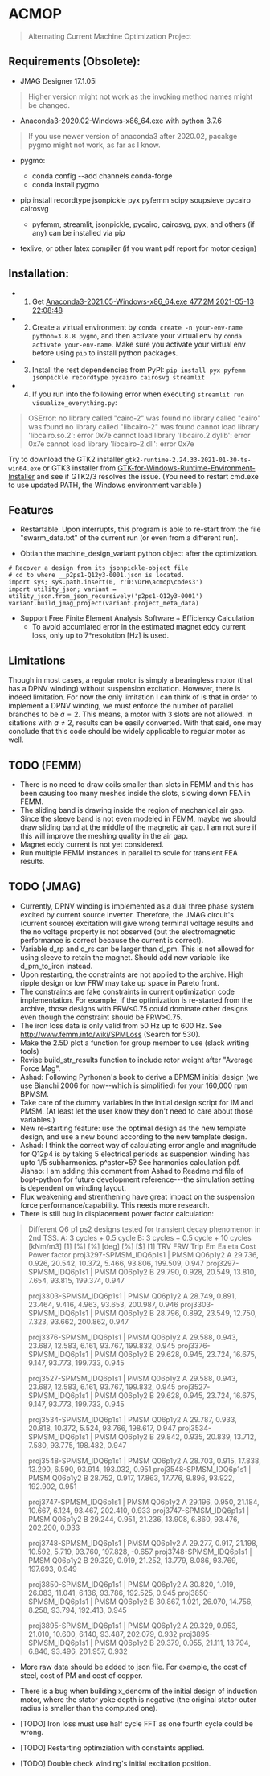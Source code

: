 # ACMOP

> Alternating Current Machine Optimization Project

## Requirements (Obsolete):

- JMAG Designer 17.1.05i
> Higher version might not work as the invoking method names might be changed.

- Anaconda3-2020.02-Windows-x86_64.exe with python 3.7.6
> If you use newer version of anaconda3 after 2020.02, pacakge pygmo might not work, as far as I know.

- pygmo:
    - conda config --add channels conda-forge
    - conda install pygmo

- pip install recordtype jsonpickle pyx pyfemm scipy soupsieve pycairo cairosvg

    - pyfemm, streamlit, jsonpickle, pycairo, cairosvg, pyx, and others (if any) can be installed via pip

- texlive, or other latex compiler (if you want pdf report for motor design)

## Installation:

- 1. Get [Anaconda3-2021.05-Windows-x86_64.exe 477.2M 2021-05-13 22:08:48](https://repo.anaconda.com/archive/)

- 2. Create a virtual environment by `conda create -n your-env-name python=3.8.8 pygmo`, and then activate your virtual env by `conda activate your-env-name`. Make sure you activate your virtual env before using `pip` to install python packages.

- 3. Install the rest dependencies from PyPI: `pip install pyx pyfemm jsonpickle recordtype pycairo cairosvg streamlit`

- 4. If you run into the following error when executing `streamlit run visualize_everything.py`:
> OSError: no library called "cairo-2" was found
> no library called "cairo" was found
> no library called "libcairo-2" was found
> cannot load library 'libcairo.so.2': error 0x7e
> cannot load library 'libcairo.2.dylib': error 0x7e
> cannot load library 'libcairo-2.dll': error 0x7e

Try to download the GTK2 installer `gtk2-runtime-2.24.33-2021-01-30-ts-win64.exe` or GTK3 installer from [GTK-for-Windows-Runtime-Environment-Installer](https://github.com/tschoonj/GTK-for-Windows-Runtime-Environment-Installer/releases) and see if GTK2/3 resolves the issue. (You need to restart cmd.exe to use updated PATH, the Windows environment variable.)

## Features
- Restartable. Upon interrupts, this program is able to re-start from the file "swarm_data.txt" of the current run (or even from a different run).

- Obtian the machine_design_variant python object after the optimization.
```
# Recover a design from its jsonpickle-object file
# cd to where __p2ps1-Q12y3-0001.json is located.
import sys; sys.path.insert(0, r'D:\DrH\acmop\codes3')
import utility_json; variant = utility_json.from_json_recursively('p2ps1-Q12y3-0001')
variant.build_jmag_project(variant.project_meta_data)
```

- Support Free Finite Element Analysis Software + Efficiency Calculation
    - To avoid accumlated error in the estimated magnet eddy current loss, only up to 7*resolution [Hz] is used.

## Limitations

Though in most cases, a regular motor is simply a bearingless motor (that has a DPNV winding) without suspension excitation.
However, there is indeed limitation. For now the only limitation I can think of is that in order to implement a DPNV winding, we must enforce the number of parallel branches to be $a=2$. This means, a motor with 3 slots are not allowed. In sitations with $a\ne 2$, results can be easily converted. With that said, one may conclude that this code should be widely applicable to regular motor as well.

## TODO (FEMM)

- There is no need to draw coils smaller than slots in FEMM and this has been causing too many meshes inside the slots, slowing down FEA in FEMM.
- The sliding band is drawing inside the region of mechanical air gap. Since the sleeve band is not even modeled in FEMM, maybe we should draw sliding band at the middle of the magnetic air gap. I am not sure if this will improve the meshing quality in the air gap.
- Magnet eddy current is not yet considered.
- Run multiple FEMM instances in parallel to sovle for transient FEA results.

## TODO (JMAG)

- Currently, DPNV winding is implemented as a dual three phase system excited by current source inverter. Therefore, the JMAG circuit's (current source) excitation will give wrong terminal voltage results and the no voltage property is not observed (but the electromagnetic performance is correct because the current is correct).
- Variable d_rp and d_rs can be larger than d_pm. This is not allowed for using sleeve to retain the magnet. Should add new variable like d_pm_to_iron instead.
- Upon restarting, the constraints are not applied to the archive. High ripple design or low FRW may take up space in Pareto front.
- The constraints are fake constraints in current optimization code implementation. For example, if the optimization is re-started from the archive, those designs with FRW<0.75 could dominate other designs even though the constraint should be FRW>0.75.
- The iron loss data is only valid from 50 Hz up to 600 Hz. See http://www.femm.info/wiki/SPMLoss (Search for 530).
- Make the 2.5D plot a function for group member to use (slack writing tools)
- Revise build_str_results function to include rotor weight after "Average Force Mag".
- Ashad: Following Pyrhonen's book to derive a BPMSM initial design (we use Bianchi 2006 for now--which is simplified) for your 160,000 rpm BPMSM.
- Take care of the dummy variables in the initial design script for IM and PMSM. (At least let the user know they don't need to care about those variables.)
- New re-starting feature: use the optimal design as the new template design, and use a new bound according to the new template design.
- Ashad: I think the correct way of calculating error angle and magnitude for Q12p4 is by taking 5 electrical periods as suspension winding has upto 1/5 subharmonics. p^aster=5? See harmonics calculation.pdf. Jiahao: I am adding this comment from Ashad to Readme.md file of bopt-python for future development reference---the simulation setting is dependent on winding layout.
- Flux weakening and strenthening have great impact on the suspension force performance/capability. This needs more research.
- There is still bug in displacement power factor calculation:
> Different Q6 p1 ps2 designs tested for transient decay phenomenon in 2nd TSS.
> A: 3 cycles + 0.5 cycle
> B: 3 cycles + 0.5 cycle + 10 cycles
>                                         [kNm/m3]  [1]    [%]     [%]     [deg]  [%]     [$]     [1]
>                                           TRV     FRW    Trip    Em      Ea     eta     Cost    Power factor
> proj3297-SPMSM_IDQ6p1s1 | PMSM Q06p1y2 A 29.736, 0.926, 20.542, 10.372, 5.466, 93.806, 199.509, 0.947
> proj3297-SPMSM_IDQ6p1s1 | PMSM Q06p1y2 B 29.790, 0.928, 20.549, 13.810, 7.654, 93.815, 199.374, 0.947
> 
> proj3303-SPMSM_IDQ6p1s1 | PMSM Q06p1y2 A 28.749, 0.891, 23.464, 9.416, 4.963, 93.653, 200.987, 0.946
> proj3303-SPMSM_IDQ6p1s1 | PMSM Q06p1y2 B 28.796, 0.892, 23.549, 12.750, 7.323, 93.662, 200.862, 0.947
> 
> proj3376-SPMSM_IDQ6p1s1 | PMSM Q06p1y2 A 29.588, 0.943, 23.687, 12.583, 6.161, 93.767, 199.832, 0.945
> proj3376-SPMSM_IDQ6p1s1 | PMSM Q06p1y2 B 29.628, 0.945, 23.724, 16.675, 9.147, 93.773, 199.733, 0.945
> 
> proj3527-SPMSM_IDQ6p1s1 | PMSM Q06p1y2 A 29.588, 0.943, 23.687, 12.583, 6.161, 93.767, 199.832, 0.945
> proj3527-SPMSM_IDQ6p1s1 | PMSM Q06p1y2 B 29.628, 0.945, 23.724, 16.675, 9.147, 93.773, 199.733, 0.945
> 
> proj3534-SPMSM_IDQ6p1s1 | PMSM Q06p1y2 A 29.787, 0.933, 20.818, 10.372, 5.524, 93.766, 198.617, 0.947
> proj3534-SPMSM_IDQ6p1s1 | PMSM Q06p1y2 B 29.842, 0.935, 20.839, 13.712, 7.580, 93.775, 198.482, 0.947
> 
> proj3548-SPMSM_IDQ6p1s1 | PMSM Q06p1y2 A 28.703, 0.915, 17.838, 13.290, 6.590, 93.914, 193.032, 0.951
> proj3548-SPMSM_IDQ6p1s1 | PMSM Q06p1y2 B 28.752, 0.917, 17.863, 17.776, 9.896, 93.922, 192.902, 0.951
> 
> proj3747-SPMSM_IDQ6p1s1 | PMSM Q06p1y2 A 29.196, 0.950, 21.184, 10.667, 6.124, 93.467, 202.410, 0.933
> proj3747-SPMSM_IDQ6p1s1 | PMSM Q06p1y2 B 29.244, 0.951, 21.236, 13.908, 6.860, 93.476, 202.290, 0.933
> 
> proj3748-SPMSM_IDQ6p1s1 | PMSM Q06p1y2 A 29.277, 0.917, 21.198, 10.592, 5.719, 93.760, 197.828, -0.657
> proj3748-SPMSM_IDQ6p1s1 | PMSM Q06p1y2 B 29.329, 0.919, 21.252, 13.779, 8.086, 93.769, 197.693, 0.949
> 
> proj3850-SPMSM_IDQ6p1s1 | PMSM Q06p1y2 A 30.820, 1.019, 26.083, 11.041, 6.136, 93.786, 192.525, 0.945
> proj3850-SPMSM_IDQ6p1s1 | PMSM Q06p1y2 B 30.867, 1.021, 26.070, 14.756, 8.258, 93.794, 192.413, 0.945
> 
> proj3895-SPMSM_IDQ6p1s1 | PMSM Q06p1y2 A 29.329, 0.953, 21.010, 10.600, 6.140, 93.487, 202.079, 0.932
> proj3895-SPMSM_IDQ6p1s1 | PMSM Q06p1y2 B 29.379, 0.955, 21.111, 13.794, 6.846, 93.496, 201.957, 0.932

- More raw data should be added to json file. For example, the cost of steel, cost of PM and cost of copper.
- There is a bug when building x_denorm of the initial design of induction motor, where the stator yoke depth is negative (the original stator outer radius is smaller than the computed one).

- [TODO] Iron loss must use half cycle FFT as one fourth cycle could be wrong.

- [TODO] Restarting optimziation with constaints applied.

- [TODO] Double check winding's initial excitation position.
